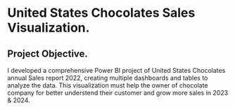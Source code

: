 # United States Chocolates Sales Visualization.
## Project Objective.
I developed a comprehensive Power BI project of United States Chocolates annual Sales report 2022, creating multiple dashboards and tables to analyze the data. This visualization must help the owner of chocolate company for better understend their customer and grow more sales in 2023 & 2024.
